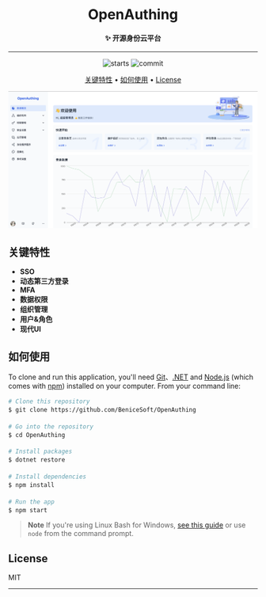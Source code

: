<h1 align="center">
  OpenAuthing
  <br>
</h1>
<h4 align="center">
  ✨ 开源身份云平台
</h4>

---

<p align="center">
    <img src="https://img.shields.io/github/stars/BeniceSoft/OpenAuthing"
         alt="starts">
    <img src="https://img.shields.io/github/last-commit/BeniceSoft/OpenAuthing/master.svg?logo=github&logoColor=green&label=commit"
        alt="commit"/>
</p>

<p align="center">
  <a href="#key-features">关键特性</a> •
  <a href="#how-to-use">如何使用</a> •
  <a href="#license">License</a>
</p>

![screenshot](./screenshots/dashboard.png)

## 关键特性

* **SSO**
* **动态第三方登录**
* **MFA**
* **数据权限**
* **组织管理**
* **用户&角色**
* **现代UI**

## 如何使用

To clone and run this application, you'll need [Git](https://git-scm.com)、[.NET](https://dot.net) and [Node.js](https://nodejs.org/en/download/) 
(which comes
with [npm](http://npmjs.com)) installed on your computer. From your command line:

```bash
# Clone this repository
$ git clone https://github.com/BeniceSoft/OpenAuthing

# Go into the repository
$ cd OpenAuthing

# Install packages
$ dotnet restore

# Install dependencies
$ npm install

# Run the app
$ npm start
```

> **Note**
> If you're using Linux Bash for
> Windows, [see this guide](https://www.howtogeek.com/261575/how-to-run-graphical-linux-desktop-applications-from-windows-10s-bash-shell/) or use `node`
> from the command prompt.

## License

MIT

---

